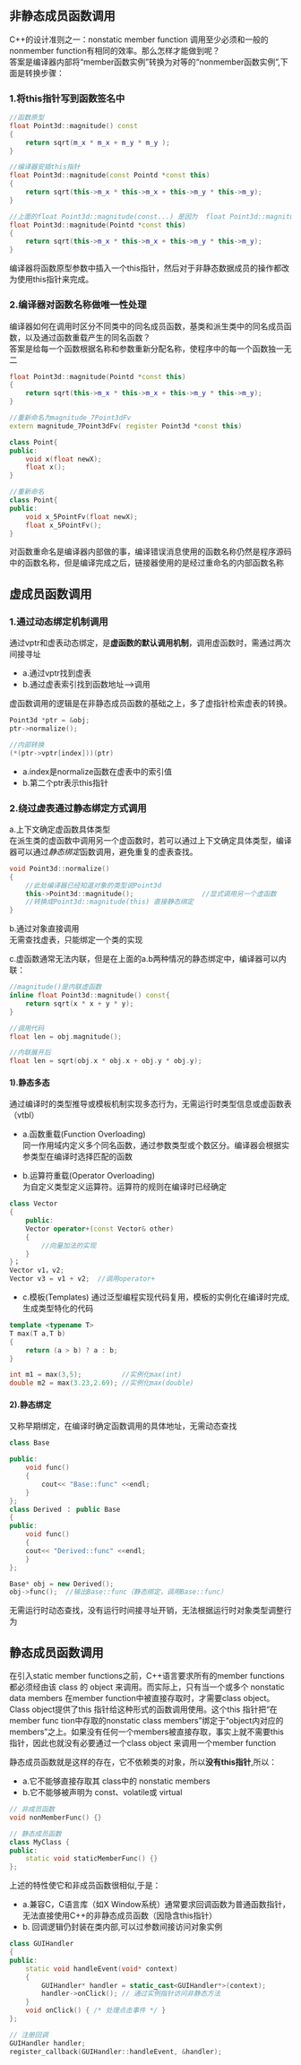 ## 非静态成员函数调用

C++的设计准则之一：nonstatic member function 调用至少必须和一般的nonmember function有相同的效率。那么怎样才能做到呢？<br>
答案是编译器内部将“member函数实例”转换为对等的“nonmember函数实例”​,下面是转换步骤：

### 1.将this指针写到函数签名中

```cpp
//函数原型
float Point3d::magnitude() const
{
    return sqrt(m_x * m_x + m_y * m_y );
}

//编译器安插this指针
float Point3d::magnitude(const Pointd *const this)
{
    return sqrt(this->m_x * this->m_x + this->m_y * this->m_y);
}

//上面的float Point3d::magnitude(const...) 是因为  float Point3d::magnitude() const 是常量，非常量的写法：
float Point3d::magnitude(Pointd *const this)
{
    return sqrt(this->m_x * this->m_x + this->m_y * this->m_y);
}

```
编译器将函数原型参数中插入一个this指针，然后对于非静态数据成员的操作都改为使用this指针来完成。

### 2.编译器对函数名称做唯一性处理

编译器如何在调用时区分不同类中的同名成员函数，基类和派生类中的同名成员函数，以及通过函数重载产生的同名函数？<br>
答案是给每一个函数根据名称和参数重新分配名称，使程序中的每一个函数独一无二

```cpp
float Point3d::magnitude(Pointd *const this)
{
    return sqrt(this->m_x * this->m_x + this->m_y * this->m_y);
}

//重新命名为magnitude_7Point3dFv
extern magnitude_7Point3dFv( register Point3d *const this)

class Point{
public:
    void x(float newX);
    float x();
}

//重新命名
class Point{
public:
    void x_5PointFv(float newX);
    float x_5PointFv();
}
```
对函数重命名是编译器内部做的事，编译错误消息使用的函数名称仍然是程序源码中的函数名称，但是编译完成之后，链接器使用的是经过重命名的内部函数名称

## 虚成员函数调用

### 1.通过动态绑定机制调用
通过vptr和虚表动态绑定，是**虚函数的默认调用机制**，调用虚函数时，需通过两次间接寻址<br>
* a.通过vptr找到虚表<br>
* b.通过虚表索引找到函数地址-->调用<br>

虚函数调用的逻辑是在非静态成员函数的基础之上，多了虚指针检索虚表的转换。

```cpp
Point3d *ptr = &obj;
ptr->normalize();

//内部转换 
(*(ptr->vptr[index]))(ptr)

```
* a.index是normalize函数在虚表中的索引值<br>
* b.第二个ptr表示this指针<br>


### 2.绕过虚表通过静态绑定方式调用

a.上下文确定虚函数具体类型<br>
在派生类的虚函数中调用另一个虚函数时，若可以通过上下文确定具体类型，编译器可以通过*静态绑定*函数调用，避免重复的虚表查找。

```cpp
void Point3d::normalize()
{
    //此处编译器已经知道对象的类型说Point3d
    this->Point3d::magnitude();                 //显式调用另一个虚函数
    //转换成Point3d::magnitude(this) 直接静态绑定
}
```
b.通过对象直接调用<br>
无需查找虚表，只能绑定一个类的实现<br>

c.虚函数通常无法内联，但是在上面的a.b两种情况的静态绑定中，编译器可以内联：<br>

```cpp
//magnitude()是内联虚函数
inline float Point3d::magnitude() const{
    return sqrt(x * x + y * y);
}

//调用代码
float len = obj.magnitude();

//内联展开后
float len = sqrt(obj.x * obj.x + obj.y * obj.y);
```

#### 1).静态多态
通过编译时的类型推导或模板机制实现多态行为，无需运行时类型信息或虚函数表（vtbl）

* a.函数重载(Function Overloading)<br>
    同一作用域内定义多个同名函数，通过参数类型或个数区分。编译器会根据实参类型在编译时选择匹配的函数


* b.运算符重载(Operator Overloading)<br>
    为自定义类型定义运算符。运算符的规则在编译时已经确定

```cpp
class Vector
{
    public:
    Vector operator+(const Vector& other)
    {
        //向量加法的实现
    }
}；
Vector v1，v2;
Vector v3 = v1 + v2;  //调用operator+
```

* c.模板(Templates)
    通过泛型编程实现代码复用，模板的实例化在编译时完成,生成类型特化的代码

```cpp
template <typename T>
T max(T a,T b)
{
    return (a > b) ? a : b;
}

int m1 = max(3,5);          //实例化max(int)
double m2 = max(3.23,2.69); //实例化max(double)  
```

#### 2).静态绑定
又称早期绑定，在编译时确定函数调用的具体地址，无需动态查找<br>

```cpp
class Base

public:
    void func()
    {
        cout<< "Base::func" <<endl;
    }
};
class Derived ： public Base
{
public:
    void func()
    {
    cout<< "Derived::func" <<endl;
    }
};

Base* obj = new Derived();
obj->func();  //输出Base::func（静态绑定，调用Base::func）
```
无需运行时动态查找，没有运行时间接寻址开销，无法根据运行时对象类型调整行为<br>


## 静态成员函数调用

在引入static member functions之前，C++语言要求所有的member functions都必须经由该 class 的 object 来调用。而实际上，只有当一个或多个 nonstatic data members 在member function中被直接存取时，才需要class object。<br>
Class object提供了this 指针给这种形式的函数调用使用。这个this 指针把“在member func tion中存取的nonstatic class members”绑定于“object内对应的members”之上。如果没有任何一个members被直接存取，事实上就不需要this 指针，因此也就没有必要通过一个class object 来调用一个member function<br>

静态成员函数就是这样的存在，它不依赖类的对象，所以**没有this指针**,所以：<br>
* a.它不能够直接存取其 class中的 nonstatic members<br>
* b.它不能够被声明为 const、volatile或 virtual<br>

```cpp
// 非成员函数
void nonMemberFunc() {}

// 静态成员函数
class MyClass {
public:
    static void staticMemberFunc() {}
};
```
上述的特性使它和非成员函数很相似,于是：<br>
* a.兼容C，C语言库（如X Window系统）通常要求回调函数为普通函数指针，无法直接使用C++的非静态成员函数（因隐含this指针）
* b. 回调逻辑仍封装在类内部,可以过参数间接访问对象实例

```cpp
class GUIHandler 
{
public:
    static void handleEvent(void* context) 
    {
        GUIHandler* handler = static_cast<GUIHandler*>(context);
        handler->onClick(); // 通过实例指针访问非静态方法
    }
    void onClick() { /* 处理点击事件 */ }
};

// 注册回调
GUIHandler handler;
register_callback(GUIHandler::handleEvent, &handler);
```


